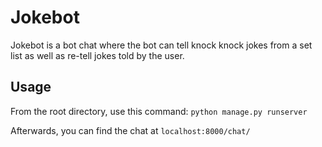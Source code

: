 # Jokebot

Jokebot is a bot chat where the bot can tell knock knock jokes from a set list as well as re-tell jokes told by the user.

## Usage

From the root directory, use this command:
`python manage.py runserver`

Afterwards, you can find the chat at `localhost:8000/chat/`